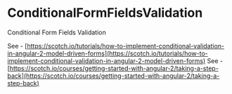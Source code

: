 # ConditionalFormFieldsValidation
Conditional Form Fields Validation

See - [https://scotch.io/tutorials/how-to-implement-conditional-validation-in-angular-2-model-driven-forms](https://scotch.io/tutorials/how-to-implement-conditional-validation-in-angular-2-model-driven-forms)
See - [https://scotch.io/courses/getting-started-with-angular-2/taking-a-step-back](https://scotch.io/courses/getting-started-with-angular-2/taking-a-step-back)